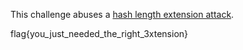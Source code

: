 This challenge abuses a [hash length extension attack](https://www.whitehatsec.com/blog/hash-length-extension-attacks/).

flag{you_just_needed_the_right_3xtension}
